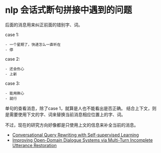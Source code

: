 # nlp 会话式断句拼接中遇到的问题

后面的消息用来纠正前面的错别字、词。

case 1:
```
- 一个星期了，快递怎么一直听在
- 停
```

case 2:
```
- 还会伤心
- 上新
```

case 3:
```
- 能用揪心
- 就行
```

单句的查看消息，除了case 1，就算是人也不能看出是否正确。
结合上下文，则是需要使用下文的字、词来替换当前消息相应位置上的字、词。

不过，现在的研究方向好像都是只使用上文的信息来补全当前的消息。

- [Conversational Query Rewriting with Self-supervised Learning](https://arxiv.org/abs/2102.04708)
- [Improving Open-Domain Dialogue Systems via Multi-Turn Incomplete Utterance Restoration](https://ai.tencent.com/ailab/nlp/dialogue/papers/EMNLP_zhufengpan.pdf)


